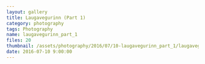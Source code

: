 ```yaml
---
layout: gallery
title: Laugavegurinn (Part 1)
category: photography
tags: Photography
name: laugavegurinn_part_1
files: 20
thumbnail: /assets/photography/2016/07/10-laugavegurinn_part_1/laugavegurinn_part_1-11.jpg
date: 2016-07-10 9:00:00
---
```

